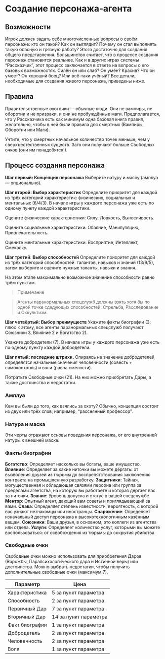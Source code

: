 # Создание персонажа-агента

## Возможности

Игрок должен задать себе многочисленные вопросы о своём персонаже: кто он такой? Как он выглядит? Почему он стал выполнять такую опасную и грязную работу? Этого достаточно для создания общего представления. Большинство считает, что в процессе создания персонаж становится реальнее. Как и в других играх системы “Рассказчик”, этот процесс заключается в ответе на вопросы о его базовых возможностях. Силён он или слаб? Он умён? Красив? Что он умеет? Он хороший боец? Или всё-таки учёный? Все детали, необходимые для создания живого персонажа, приведены ниже.

## Правила

Правительственные охотники — обычные люди. Они не вампиры, не оборотни и не призраки, и они не пробуждённые маги. Предполагается, что у Рассказчика есть как минимум одна базовая книга правил, желательно, чтобы в ней были правила для смертных (Вампиры, Оборотни или Маги).

Учтите, что у смертных начальное количество точек меньше, чем у сверхъестественных существ. Зато они получают больше Свободных очков (они им понадобятся!).

## Процесс создания персонажа

**Шаг первый: Концепция персонажа**
Выберите натуру и маску (амплуа — опционально).

**Шаг второй: Выбор характеристик**
Определите приоритет для каждой из трёх категорий характеристик: физических, социальных и ментальных (6/4/3). В начале игры у каждого персонажа уже есть по одному пункту каждой характеристики.

Оцените физические характеристики: Силу, Ловкость, Выносливость.

Оцените социальные характеристики: Обаяние, Манипуляцию, Привлекательность.

Оцените ментальные характеристики: Восприятие, Интеллект, Смекалку.

**Шаг третий: Выбор способностей**
Определите приоритет для каждой из трёх категорий способностей: талантов, навыков и знаний (13/9/5), затем выберите и оцените нужные таланты, навыки и знания.

На этом этапе максимально возможное значение способности равно трём пунктам.


>Примечание

>Агенты паранормальных спецслужб должны взять хотя бы по одной точке сдедующих способностей: Стрельба, Расследование и Оккультизм.


**Шаг четвёртый: Выбор преимуществ**
Укажите факты биографии (3; плюс к этому, все агенты паранормальных спецслужб получают Союзники 3, Влияние 2 и Богатство 2).

Укажите добродетели (7). В начале игры у каждого персонажа уже есть по одному пункту каждой добродетели.

**Шаг пятый: последние штрихи.**
Опираясь на значение добродетелей, определятся начальные значения человечности (совесть + самоконтроль) и воли (равна смелости). 

Потратьте Свободные очки (21). На них можно приобретать Дары, а также достоинства и недостатки.

### Амплуа
Кем вы были до того, как взялись за охоту? Обычно, концепция состоит из двух или трёх слов, например, “рассеянный профессор”.

### Натура и маска
Эти черты отражают основы поведения персонажа, от его внутренней натуры к внешней маске. 

### Факты биографии

**Богатство**: Определяет насколько вы богаты, ваше имущество.
**Влияние**: Определяет за какие ниточки вы можете дёргать: от вызволения друзей из тюрьмы до воспрепятствования заключению контракта на промышленную разработку.
**Защитники**: Тайная, могущественная и обладающая связями персона или группа за пределами агентства, на которую вы работаете и которая дёргает вас за ниточки.
**Звание**: Уровень допуска и статус в вашей спецслужбе.
**Ментор**: Опытный агент, дающий вам советы и приглядывающий за вами.
**Слава**: Определяет степень известности, вероятность, с которой вас узнают незнакомцы или иностранцы.
**Снаряжение**: Определяет изначальный доступ персонажа к высокотехнологичным казённым вещам.
**Союзники**: Ваши друзья, в основном, это коллеги из агентства или отдела.
**Услуги**: Определяет количество услуг, которыми вы можете воспользоваться: от освобождения из тюрьмы до сокрытия убийства.


### Свободные очки
Свободные очки можно использовать для приобретения Даров (Ворожбы, Парапсихологического дара и Истинной веры) или достоинства. Можно выбрать недостатки, чтобы получить дополнительные свободные очки (максимум 7).

| Параметр       | Цена                  |
| -------------- | --------------------- |
| Характеристика | 5 за пункт параметра  |
| Способность    | 2 за пункт параметра  |
| Первичный Дар  | 7 за пункт параметра  |
| Вторичный Дар  | 14 за пункт параметра |
| Факт биографии | 1 за пункт параметра  |
| Добродетель    | 2 за пункт параметра  |
| Человечность   | 2 за пункт параметра  |
| Воля           | 1 за пункт параметра  | 
